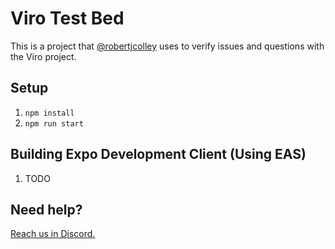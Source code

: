# Viro Test Bed

This is a project that [@robertjcolley](https://github.com/robertjcolley) uses to verify issues and questions with the Viro project.

## Setup

1. `npm install`
2. `npm run start`

## Building Expo Development Client (Using EAS)

1. TODO

## Need help?

[Reach us in Discord.](https://discord.gg/YfxDBGTxvG)
